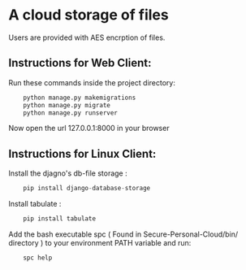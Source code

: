 # A cloud storage of files

Users are provided with AES encrption of files. <br /> 

## Instructions for Web Client:

Run these commands inside the project directory:
```python
	python manage.py makemigrations
	python manage.py migrate
	python manage.py runserver
```

Now open the url 127.0.0.1:8000 in your browser 

## Instructions for Linux Client:

Install the djagno's db-file storage :
```python
	pip install django-database-storage
```
Install tabulate :
```python
	pip install tabulate
```

Add the bash executable spc ( Found in Secure-Personal-Cloud/bin/ directory ) to your environment PATH variable and run:

```bash 
	spc help
```

